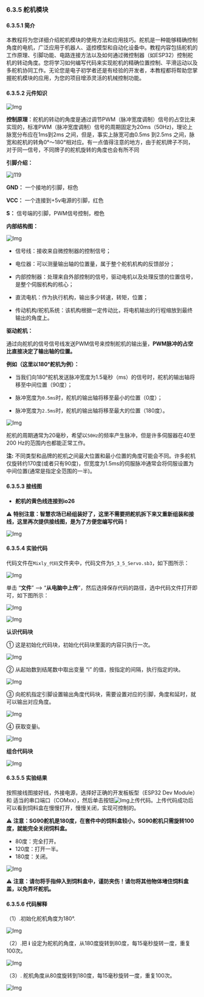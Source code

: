 ### 6.3.5 舵机模块

#### 6.3.5.1 简介

本教程将为您详细介绍舵机模块的使用方法和应用技巧。舵机是一种能够精确控制角度的电机，广泛应用于机器人、遥控模型和自动化设备中。教程内容包括舵机的工作原理、引脚功能、电路连接方法以及如何通过微控制器（如ESP32）控制舵机的转动角度。您将学习如何编写代码来实现舵机的精确位置控制、平滑运动以及多舵机协同工作。无论您是电子初学者还是有经验的开发者，本教程都将帮助您掌握舵机模块的应用，为您的项目增添灵活的机械控制功能。

#### 6.3.5.2 元件知识

![Img](../media/servo.png)

**控制原理**：舵机的转动的角度是通过调节PWM（脉冲宽度调制）信号的占空比来实现的，标准PWM（脉冲宽度调制）信号的周期固定为20ms（50Hz)，理论上脉宽分布应在1ms到2ms 之间，但是，事实上脉宽可由0.5ms 到2.5ms 之间，脉宽和舵机的转角0°～180°相对应。有一点值得注意的地方，由于舵机牌子不同，对于同一信号，不同牌子的舵机旋转的角度也会有所不同

**引脚介绍：**

![j119](../media/j119.png)

**GND：** 一个接地的引脚，棕色

**VCC：** 一个连接到+5v电源的引脚，红色

**S：** 信号端的引脚，PWM信号控制，橙色

**内部结构图：**

![Img](../media/cou61.png)

- 信号线：接收来自微控制器的控制信号；

- 电位器：可以测量输出轴的位置量，属于整个舵机机构的反馈部分；

- 内部控制器：处理来自外部控制的信号，驱动电机以及处理反馈的位置信号，是整个伺服机构的核心；

- 直流电机：作为执行机构，输出多少转速，转矩，位置；

- 传动机构/舵机系统：该机构根据一定传动比，将电机输出的行程缩放到最终输出的角度上。


**驱动舵机：**

通过向舵机的信号信号线发送PWM信号来控制舵机的输出量，**PWM脉冲的占空比直接决定了输出轴的位置。**

**例如（这里以180°舵机为例）：**

- 当我们向180°舵机发送脉冲宽度为1.5毫秒（ms）的信号时，舵机的输出轴将移至中间位置（90度）；

- 脉冲宽度为`0.5ms`时，舵机的输出轴将移至最小的位置（0度）；

- 脉冲宽度为`2.5ms`时，舵机的输出轴将移至最大的位置（180度）。

![Img](../media/cou62.png)

舵机的周期通常为20毫秒，希望以`50Hz`的频率产生脉冲，但是许多伺服器在40至200 Hz的范围内也都能正常工作。

**注:** 不同类型和品牌的舵机之间最大位置和最小位置的角度可能会不同。许多舵机仅旋转约170度(或者只有90度)，但宽度为1.5ms的伺服脉冲通常会将伺服设置为中间位置(通常是指定全范围的一半)。

#### 6.3.5.3 接线图

- **舵机的黄色线连接到io26**

⚠️ **特别注意：智慧农场已经组装好了，这里不需要把舵机拆下来又重新组装和接线，这里再次提供接线图，是为了方便您编写代码！**

![Img](../media/couj61.png)

#### 6.3.5.4 实验代码

代码文件在`Mixly_代码`文件夹中，代码文件为`5_3_5_Servo.sb3`，如下图所示：

![Img](../media/acouj-06.png)

单击 “**文件**” --> “**从电脑中上传**”，然后选择保存代码的路径，选中代码文件打开即可，如下图所示：

![Img](../media/acouj-00.png)

![Img](../media/acouj-06-1.png)

**认识代码块**

① 这是初始化代码块，初始化代码块里面的内容只执行一次。

![Img](../media/initialize.png)

② 从起始数到结尾数中取出变量 “i” 的值，按指定的间隔，执行指定的块。

![Img](../media/ab2.png)

③ 向舵机指定引脚设置输出角度代码块，需要设置对应的引脚，角度和延时，就可以输出对应角度。

![Img](../media/ab0c.png)

④ 获取变量i。

![Img](../media/ab2-2.png)

**组合代码块**

![Img](../media/Mixly-code5.png)

#### 6.3.5.5 实验结果

按照接线图接好线，外接电源，选择好正确的开发板板型（ESP32 Dev Module）和 适当的串口端口（COMxx），然后单击按钮![Img](../media/upload2.png)上传代码。上传代码成功后可以看到饲料盒在慢慢打开，慢慢关闭，实现可控制的。  

⚠️ **注意：SG90舵机是180度，在套件中的饲料盒较小，SG90舵机只需旋转100度，就能完全关闭饲料盒。**

- 80度：完全打开。
- 120度：打开一半。
- 180度：关闭。

![Img](../media/cou63.gif)

⚠️ **注意：请勿将手指伸入到饲料盒中，谨防夹伤！请勿将其他物体堵住饲料盒盖，以免弄坏舵机。**

#### 6.3.5.6 代码解释

（1）.初始化舵机角度为180°.

![Img](../media/b15.png)

（2）.把 **i** 设定为舵机的角度，从180度旋转到80度，每15毫秒旋转一度，重复100次。

![Img](../media/b16.png)

（3）. 舵机角度从80度旋转到180度，每15毫秒旋转一度，重复100次。

![Img](../media/b17.png)

